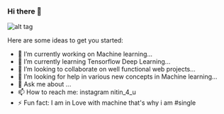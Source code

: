 ### Hi there 👋

<!--
**Nitin523/Nitin523** is a ✨ _special_ ✨ repository because its `README.md` (this file) appears on your GitHub profile.-->



![alt tag](https://www.socialworker.com/downloads/1845/download/techmonster600.jpg?cb=055d7161bc72004bdd082677a8c7162d&w=600&h=)

Here are some ideas to get you started:

- 🔭 I’m currently working on Machine learning...
- 🌱 I’m currently learning Tensorflow Deep Learning...
- 👯 I’m looking to collaborate on well functional web projects...
- 🤔 I’m looking for help in various new concepts in Machine learning...
- 💬 Ask me about ...
- 📫 How to reach me: instagram nitin_4_u
- ⚡ Fun fact: I am in  Love with machine that's why i am #single

